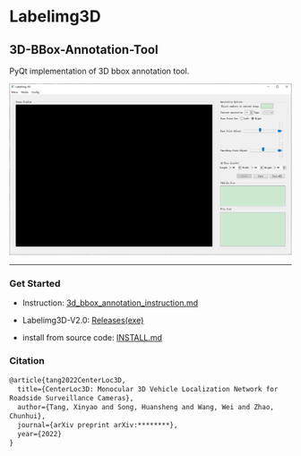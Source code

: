 # Labelimg3D
## 3D-BBox-Annotation-Tool

PyQt implementation of 3D bbox annotation tool.

![image](imgs/main-page-raw.png)

***

### Get Started
- Instruction: [3d_bbox_annotation_instruction.md](3d_bbox_annotation_instruction.md)

- Labelimg3D-V2.0: [Releases(exe)](https://github.com/stjuliet/Labelimg3D/releases/tag/Labelimg3D-V2.0)

- install from source code: [INSTALL.md](INSTALL.md)


### Citation
```
@article{tang2022CenterLoc3D,
  title={CenterLoc3D: Monocular 3D Vehicle Localization Network for Roadside Surveillance Cameras},
  author={Tang, Xinyao and Song, Huansheng and Wang, Wei and Zhao, Chunhui},
  journal={arXiv preprint arXiv:********},
  year={2022}
}
```
